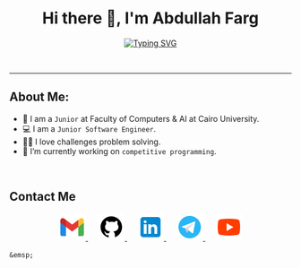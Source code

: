 <!-- My Name -->
<h1 align="center">Hi there 👋, I'm Abdullah Farg</h1>

<!-- Typing -->
<p  align="center" >
<a href="https://git.io/typing-svg"><img src="https://readme-typing-svg.demolab.com?font=Fira+Code&pause=1000&color=FF0025&center=true&vCenter=true&random=false&width=435&lines=Software+Engineer;Competitive+Programmer;Computer+Science+Student" alt="Typing SVG" /></a>
</p>
<br>
<hr>

<!-- About Me -->
## About Me:
- 🏫 I am a `Junior` at Faculty of Computers & AI at Cairo University.
- 💻 I am a `Junior Software Engineer`.
- 👨‍💻 I love challenges problem solving.
- 🔭 I’m currently working on `competitive programming`.   
<br>

<!-- Contact Me -->
## Contact Me
<p align="center">
	<a href="mailto:3bdullahFarg@gmail.com" target="_blank">
		<img src="./images/gmail.png" alt="Gmail"/>
	</a>
	&emsp;
	<a href="https://github.com/AbdullahFarg" target="_blank">
		<img src="./images/github.png" alt="Github"/>
	</a>
	&emsp;
	<a href="https://www.linkedin.com/in/abdullah-farg-8a532827b/" target="_blank">
		<img src="./images/linkedin.png" alt="Linkedin"/>
	</a>
	&emsp;
	<a href="https://t.me/AbdullahFarg23" target="_blank">
		<img src="./images/telegram.png" alt="Telegram"/>
	</a>
	&emsp;
	<!-- <a href="https://twitter.com/Adham_3llam" target="_blank">
		<img src="./images/twitter.png" alt="Twitter"/>
	</a>
	&emsp; -->
	<a href="https://www.youtube.com/@kiloeducation360" target="_blank">
		<img src="./images/youtube.png" alt="Youtube"/>
	</a>
    
	&emsp;
</p>
<br>